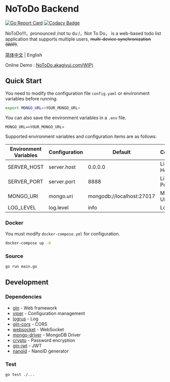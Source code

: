 # NoToDo Backend

[![Go Report Card](https://goreportcard.com/badge/github.com/NoToDoProject/NoToDo)](https://goreportcard.com/report/github.com/NoToDoProject/NoToDo)
[![Codacy Badge](https://app.codacy.com/project/badge/Grade/4912f94720f24de6b5924062f89160bf)](https://www.codacy.com/gh/NoToDoProject/NoToDo/dashboard?utm_source=github.com&amp;utm_medium=referral&amp;utm_content=NoToDoProject/NoToDo&amp;utm_campaign=Badge_Grade)

NoToDo!!!，pronounced /nɒt tʊ duː/，Not To Do，
is a web-based todo list application that supports multiple users, ~~multi-device synchronization (WIP)~~.

[简体中文](./README.md) | English

Online Demo : [NoToDo.akagiyui.com(WIP)](https://notodo.akagiyui.com)

## Quick Start

You need to modify the configuration file `config.yaml` or environment variables before running.

```bash
export MONGO_URL=<YOUR_MONGO_URL>
```

You can also save the environment variables in a `.env` file.

```dotenv
MONGO_URL=<YOUR_MONGO_URL>
```

Supported environment variables and configuration items are as follows:

| Environment Variables | Configuration | Default                   | Commentary     |
|-----------------------|---------------|---------------------------|----------------|
| SERVER_HOST           | server.host   | 0.0.0.0                   | Listening Host |
| SERVER_PORT           | server.port   | 8888                      | Listening Port |
| MONGO_URI             | mongo.uri     | mongodb://localhost:27017 | MongoDB URI    |
| LOG_LEVEL             | log.level     | info                      | Log Level      |


### Docker

You must modify `docker-compose.yml` for configuration.

```bash
docker-compose up -d
```

### Source

```bash
go run main.go
```

## Development

### Dependencies

  - [gin](https://github.com/gin-gonic/gin) - Web framework
  - [viper](https://github.com/spf13/viper) - Configuration management
  - [logrus](https://github.com/sirupsen/logrus) - Log
  - [gin-cors](https://github.com/gin-contrib/cors) - CORS
  - [websocket](https://github.com/gorilla/websocket) - WebSocket
  - [mongo-driver](https://pkg.go.dev/go.mongodb.org/mongo-driver/mongo) - MongoDB Driver
  - [crypto](https://pkg.go.dev/golang.org/x/crypto) - Password encryption
  - [gin-jwt](https://github.com/appleboy/gin-jwt) - JWT
  - [nanoid](https://github.com/jaevor/go-nanoid) - NanoID generator

### Test

```bash
go test ./...
```
